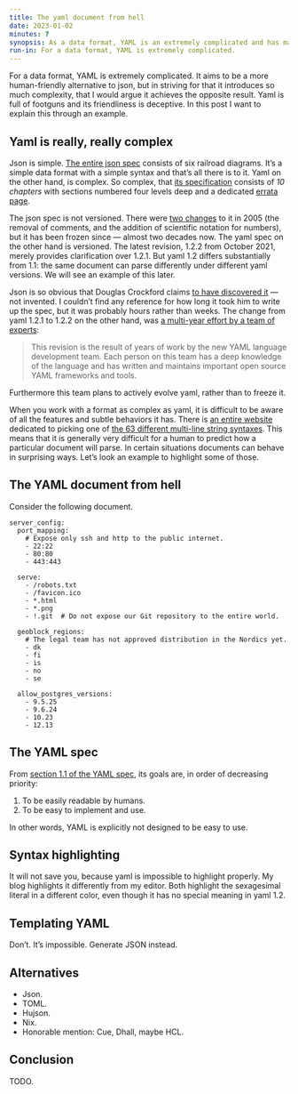 ```yaml
---
title: The yaml document from hell
date: 2023-01-02
minutes: ?
synopsis: As a data format, YAML is an extremely complicated and has many footguns. In this post I explain some of those pitfalls by means of an example.
run-in: For a data format, YAML is extremely complicated.
---
```


For a data format, YAML is extremely complicated.
It aims to be a more human-friendly alternative to json,
but in striving for that it introduces so much complexity,
that I would argue it achieves the opposite result.
Yaml is full of footguns and its friendliness is deceptive.
In this post I want to explain this through an example.

Yaml is really, really complex
------------------------------

Json is simple.
[The entire json spec][json-spec] consists of six railroad diagrams.
It’s a simple data format with a simple syntax and that’s all there is to it.
Yaml on the other hand, is complex.
So complex,
that [its specification][yaml-spec] consists of _10 chapters_
with sections numbered four levels deep
and a dedicated [errata page][yaml-errata].

The json spec is not versioned.
There were [two changes][json-change] to it in 2005
(the removal of comments, and the addition of scientific notation for numbers),
but it has been frozen since
— almost two decades now.
The yaml spec on the other hand is versioned.
The latest revision, 1.2.2 from October 2021,
merely provides clarification over 1.2.1.
But yaml 1.2 differs substantially from 1.1:
the same document can parse differently under different yaml versions.
We will see an example of this later.

Json is so obvious that
Douglas Crockford claims [to have discovered it][json-saga] — not invented.
I couldn’t find any reference for how long it took him to write up the spec,
but it was probably hours rather than weeks.
The change from yaml 1.2.1 to 1.2.2 on the other hand,
was [a multi-year effort by a team of experts][yaml-122-blog]:

> This revision is the result of years of work
> by the new YAML language development team.
> Each person on this team has a deep knowledge of the language
> and has written and maintains important open source YAML frameworks and tools.

Furthermore this team plans to actively evolve yaml, rather than to freeze it.

When you work with a format as complex as yaml,
it is difficult to be aware of all the features and subtle behaviors it has.
There is [an entire website][yaml-multiline]
dedicated to picking one of [the 63 different multi-line string syntaxes][yaml-63].
This means that it is generally very difficult for a human to predict
how a particular document will parse.
In certain situations documents can behave in surprising ways.
Let’s look an example to highlight some of those.

[json-spec]:      https://www.json.org/json-en.html
[yaml-spec]:      https://yaml.org/spec/1.2.2/
[yaml-errata]:    https://yaml.org/spec/1.2/errata.html
[json-saga]:      https://www.youtube.com/watch?v=-C-JoyNuQJs
[json-change]:    https://youtu.be/-C-JoyNuQJs?t=965
[yaml-122-blog]:  https://yaml.com/blog/2021-10/new-yaml-spec/
[yaml-multiline]: https://yaml-multiline.info/
[yaml-63]:        https://stackoverflow.com/a/21699210/135889

<!--
This is the last version without scientific notation, 2005-07-21:
https://web.archive.org/web/20050721035358/http://www.crockford.com:80/JSON/index.html

This is the first version to feature scientific notation, 2005-07-24:
https://web.archive.org/web/20050724003319/http://www.crockford.com:80/JSON/index.html

This is the last version to feature comments, 2005-08-11:
https://web.archive.org/web/20050811233342/http://www.crockford.com:80/JSON/index.html

This is the first version to no longer feature comments, 2005-08-23:
https://web.archive.org/web/20050823002712/http://www.crockford.com:80/JSON/index.html
-->

The YAML document from hell
---------------------------

Consider the following document.

```
server_config:
  port_mapping:
    # Expose only ssh and http to the public internet.
    - 22:22
    - 80:80
    - 443:443

  serve:
    - /robots.txt
    - /favicon.ico
    - *.html
    - *.png
    - !.git  # Do not expose our Git repository to the entire world.

  geoblock_regions:
    # The legal team has not approved distribution in the Nordics yet.
    - dk
    - fi
    - is
    - no
    - se

  allow_postgres_versions:
    - 9.5.25
    - 9.6.24
    - 10.23
    - 12.13
```

The YAML spec
-------------
From [section 1.1 of the YAML spec][spec1.1],
its goals are, in order of decreasing priority:

 1. To be easily readable by humans.
 7. To be easy to implement and use.

In other words, YAML is explicitly not designed to be easy to use.

[spec1.1]: https://yaml.org/spec/1.2.2/#11-goals

Syntax highlighting
-------------------
It will not save you, because yaml is impossible to highlight properly.
My blog highlights it differently from my editor.
Both highlight the sexagesimal literal in a different color,
even though it has no special meaning in yaml 1.2.

Templating YAML
---------------
Don’t. It’s impossible. Generate JSON instead.

Alternatives
------------

 * Json.
 * TOML.
 * Hujson.
 * Nix.
 * Honorable mention: Cue, Dhall, maybe HCL.

Conclusion
----------

TODO.
